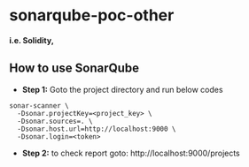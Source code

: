 # sonarqube-poc-other 
#### i.e. Solidity,

## How to use SonarQube
* **Step 1:** Goto the project directory and run below codes
```
sonar-scanner \
  -Dsonar.projectKey=<project_key> \
  -Dsonar.sources=. \
  -Dsonar.host.url=http://localhost:9000 \
  -Dsonar.login=<token>
```
* **Step 2:**  to check report goto: http://localhost:9000/projects